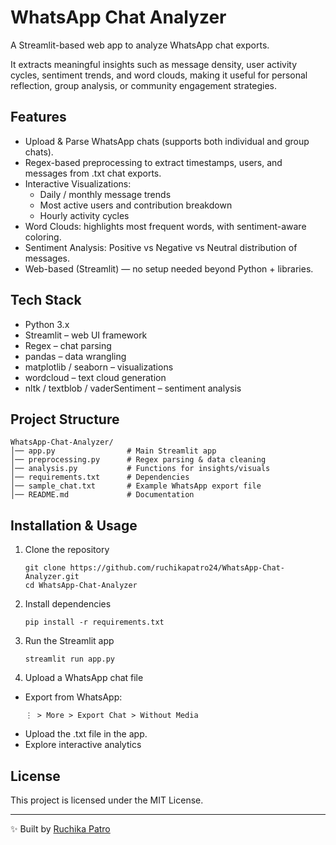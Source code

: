 # WhatsApp Chat Analyzer

A Streamlit-based web app to analyze WhatsApp chat exports.

It extracts meaningful insights such as message density, user activity cycles, sentiment trends, and word clouds, making it useful for personal reflection, group analysis, or community engagement strategies.

## Features

- Upload & Parse WhatsApp chats (supports both individual and group chats).
- Regex-based preprocessing to extract timestamps, users, and messages from .txt chat exports.
- Interactive Visualizations:
  - Daily / monthly message trends
  - Most active users and contribution breakdown
  - Hourly activity cycles
- Word Clouds: highlights most frequent words, with sentiment-aware coloring.
- Sentiment Analysis: Positive vs Negative vs Neutral distribution of messages.
- Web-based (Streamlit) — no setup needed beyond Python + libraries.

## Tech Stack
- Python 3.x
- Streamlit – web UI framework
- Regex – chat parsing
- pandas – data wrangling
- matplotlib / seaborn – visualizations
- wordcloud – text cloud generation
- nltk / textblob / vaderSentiment – sentiment analysis

## Project Structure
```
WhatsApp-Chat-Analyzer/
│── app.py                # Main Streamlit app
│── preprocessing.py      # Regex parsing & data cleaning
│── analysis.py           # Functions for insights/visuals
│── requirements.txt      # Dependencies
│── sample_chat.txt       # Example WhatsApp export file
│── README.md             # Documentation
```

## Installation & Usage
1. Clone the repository
   ```
   git clone https://github.com/ruchikapatro24/WhatsApp-Chat-Analyzer.git
   cd WhatsApp-Chat-Analyzer
   ```
2. Install dependencies
   ```
   pip install -r requirements.txt
   ```
3. Run the Streamlit app
   ```
   streamlit run app.py
   ```
4. Upload a WhatsApp chat file
- Export from WhatsApp:
  ```
  ⋮ > More > Export Chat > Without Media
  ```
- Upload the .txt file in the app.
- Explore interactive analytics

## License
This project is licensed under the MIT License.

---

✨ Built by [Ruchika Patro](https://github.com/ruchikapatro24)
